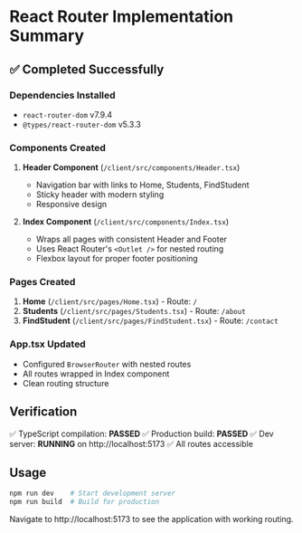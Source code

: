 # React Router Implementation Summary

## ✅ Completed Successfully

### Dependencies Installed
- `react-router-dom` v7.9.4
- `@types/react-router-dom` v5.3.3

### Components Created

1. **Header Component** (`/client/src/components/Header.tsx`)
   - Navigation bar with links to Home, Students, FindStudent
   - Sticky header with modern styling
   - Responsive design

2. **Index Component** (`/client/src/components/Index.tsx`)
   - Wraps all pages with consistent Header and Footer
   - Uses React Router's `<Outlet />` for nested routing
   - Flexbox layout for proper footer positioning

### Pages Created

1. **Home** (`/client/src/pages/Home.tsx`) - Route: `/`
2. **Students** (`/client/src/pages/Students.tsx`) - Route: `/about`
3. **FindStudent** (`/client/src/pages/FindStudent.tsx`) - Route: `/contact`

### App.tsx Updated
- Configured `BrowserRouter` with nested routes
- All routes wrapped in Index component
- Clean routing structure

## Verification

✅ TypeScript compilation: **PASSED**
✅ Production build: **PASSED** 
✅ Dev server: **RUNNING** on http://localhost:5173
✅ All routes accessible

## Usage

```bash
npm run dev    # Start development server
npm run build  # Build for production
```

Navigate to http://localhost:5173 to see the application with working routing.
